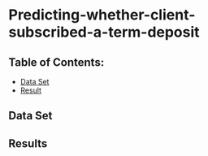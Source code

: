 # Predicting-whether-client-subscribed-a-term-deposit

## Table of Contents:
+ [Data Set](#Data_Set) </br>
+ [Result](#Results) </br>

## <a name="Data_Set"></a> Data Set 

## <a name="Results"></a> Results 

